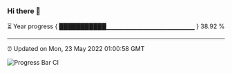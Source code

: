 ### Hi there 👋

⏳ Year progress { ███████████▁▁▁▁▁▁▁▁▁▁▁▁▁▁▁▁▁▁▁ } 38.92 %

---

⏰ Updated on Mon, 23 May 2022 01:00:58 GMT

![Progress Bar CI](https://github.com/liununu/liununu/workflows/Progress%20Bar%20CI/badge.svg)
